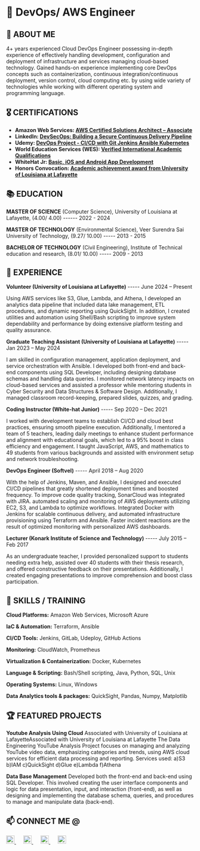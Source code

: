 # 💎  DevOps/ AWS Engineer

## 📌 ABOUT ME
4+ years experienced Cloud DevOps Engineer possessing in-depth experience of effectively handling development, configuration and deployment of infrastructure and services managing cloud-based technology. Gained hands-on experience implementing core DevOps concepts such as containerization, continuous integration/continuous deployment, version control, cloud computing etc. by using wide variety of technologies while working with different operating system and programming language.


## 🎖 CERTIFICATIONS

- <b>	Amazon Web Services: [AWS Certified Solutions Architect – Associate](https://www.credly.com/badges/fbcd5fa6-b0b4-45a6-ade4-21df5b7a5002/linked_in_profile) </b>
- <b>	LinkedIn: [DevSecOps: Building a Secure Continuous Delivery Pipeline](https://www.linkedin.com/learning/certificates/50f6e202319f493022354704d42f60c4556c20f69878da0ebcbd9d3e05f772c5) </b>
- <b> Udemy: [DevOps Project - CI/CD with Git Jenkins Ansible Kubernetes](https://www.udemy.com/certificate/UC-cefb62bb-b63a-46b6-ad1e-28102cab0da2/) </b>
- <b> World Education Services (WES): [Verified International Academic Qualifications](https://www.credly.com/badges/4b9c0cf3-6d08-4223-ad0b-95511a6d780b?source=linked_in_profile) </b>
- <b>	WhiteHat Jr: [Basic, iOS and Android App Development](https://www.linkedin.com/in/serlysonam/overlay/honors/1830091792/multiple-media-viewer/?profileId=ACoAABANM5QBSLCjFP0bSqJ-XFLpQk-txa0qGoY&treasuryMediaId=1713374559423) </b>
- <b> Honors Convocation: [Academic achievement award from University of Louisiana at Lafayette](https://www.linkedin.com/in/serlysonam/overlay/1713372799893/single-media-viewer/?profileId=ACoAABANM5QBSLCjFP0bSqJ-XFLpQk-txa0qGoY) </b>

## 📚 EDUCATION

**MASTER OF SCIENCE** (Computer Science), University of Louisiana at Lafayette, (4.00/ 4.00) ------ 2022 - 2024

**MASTER OF TECHNOLOGY** (Environmental Science), Veer Surendra Sai University of Technology, (9.27/ 10.00) ----- 2013 - 2015

**BACHELOR OF TECHNOLOGY** (Civil Engineering), Institute of Technical education and research, (8.01/ 10.00) ----- 2009 - 2013

## 📝 EXPERIENCE
**Volunteer (University of Louisiana at Lafayette)** ----- June 2024 – Present

Using AWS services like S3, Glue, Lambda, and Athena, I developed an analytics data pipeline that included data lake management, ETL procedures, and dynamic reporting using QuickSight. In addition, I created utilities and automation using Shell/Bash scripting to improve system dependability and performance by doing extensive platform testing and quality assurance.

**Graduate Teaching Assistant (University of Louisiana at Lafayette)** ----- Jan 2023 – May 2024

I am skilled in configuration management, application deployment, and service orchestration with Ansible. I developed both front-end and back-end components using SQL Developer, including designing database schemas and handling data queries. I monitored network latency impacts on cloud-based services and assisted a professor while mentoring students in Cyber Security and Data Structures & Software Design. Additionally, I managed classroom record-keeping, prepared slides, quizzes, and grading.

**Coding Instructor (White-hat Junior)** ----- Sep 2020 – Dec 2021

I worked with development teams to establish CI/CD and cloud best practices, ensuring smooth pipeline execution. Additionally, I mentored a team of 5 teachers, leading daily meetings to enhance student performance and alignment with educational goals, which led to a 95% boost in class efficiency and engagement. I taught JavaScript, AWS, and mathematics to 49 students from various backgrounds and assisted with environment setup and network troubleshooting.

**DevOps Engineer (Softvel)** -----	April 2018 – Aug 2020

With the help of Jenkins, Maven, and Ansible, I designed and executed CI/CD pipelines that greatly shortened deployment times and boosted frequency. To improve code quality tracking, SonarCloud was integrated with JIRA. automated scaling and monitoring of AWS deployments utilizing EC2, S3, and Lambda to optimize workflows. Integrated Docker with Jenkins for scalable continuous delivery, and automated infrastructure provisioning using Terraform and Ansible. Faster incident reactions are the result of optimized monitoring with personalized AWS dashboards.

**Lecturer (Konark Institute of Science and Technology)**	-----	July 2015 – Feb 2017

As an undergraduate teacher, I provided personalized support to students needing extra help, assisted over 40 students with their thesis research, and offered constructive feedback on their presentations. Additionally, I created engaging presentations to improve comprehension and boost class participation.


## 🎯 SKILLS / TRAINING
**Cloud Platforms:** Amazon Web Services, Microsoft Azure

**laC & Automation:** Terraform, Ansible

**CI/CD Tools:** Jenkins, GitLab, Udeploy, GitHub Actions

**Monitoring:** CloudWatch, Prometheus

**Virtualization & Containerization:** Docker, Kubernetes

**Language & Scripting:** Bash/Shell scripting, Java, Python, SQL, Unix

**Operating Systems:** Linux, Windows 

**Data Analytics tools & packages:** QuickSight, Pandas, Numpy, Matplotlib


## 🏆 FEATURED PROJECTS

**Youtube Analysis Using Cloud**
Associated with University of Louisiana at LafayetteAssociated with University of Louisiana at Lafayette
The Data Engineering YouTube Analysis Project focuses on managing and analyzing YouTube video data, emphasizing categories and trends, using AWS cloud services for efficient data processing and reporting.
Services used: a)S3 b)IAM c)QuickSight d)Glue e)Lambda f)Athena

**Data Base Management**
Developed both the front-end and back-end using SQL Developer. This involved creating the user interface components and logic for data presentation, input, and interaction (front-end), as well as designing and implementing the database schema, queries, and procedures to manage and manipulate data (back-end).


##  📫 CONNECT ME @ 

<a href="https://www.linkedin.com/in/serlysonam" target="_blank" style="margin-right: 20px;">
  <img alt="SerlySonam | LinkedIn" width="22px" src="https://cdn.jsdelivr.net/npm/simple-icons@v3/icons/linkedin.svg" />
</a>
<a href="https://www.instagram.com/serlysonam" target="_blank" style="margin-right: 20px;">
  <img alt="SerlySonam | Instagram" width="22px" src="https://cdn.jsdelivr.net/npm/simple-icons@v3/icons/instagram.svg" />
</a>
<a href="mailto:serly.sonam@gmail.com" style="margin-right: 20px;">
  <img alt="Email" width="22px" src="https://cdn.jsdelivr.net/npm/simple-icons@v3/icons/gmail.svg" />
</a>
<a href="https://github.com/serlysonam">
  <img alt="GitHub" width="22px" src="https://cdn.jsdelivr.net/npm/simple-icons@v3/icons/github.svg" />
</a>


[linkedin]: https://www.linkedin.com/in/serlysonam
[instagram]: https://www.instagram.com/serly_sonam
